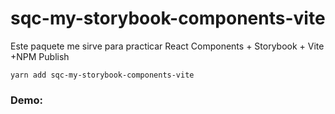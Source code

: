 # sqc-my-storybook-components-vite

Este paquete me sirve para practicar React Components + Storybook + Vite +NPM Publish

```
yarn add sqc-my-storybook-components-vite
```

### Demo:
